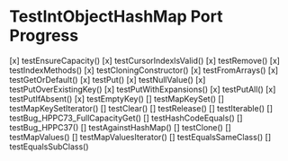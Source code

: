 # TestIntObjectHashMap Port Progress

[x] testEnsureCapacity()
[x] testCursorIndexIsValid()
[x] testRemove()
[x] testIndexMethods()
[x] testCloningConstructor()
[x] testFromArrays()
[x] testGetOrDefault()
[x] testPut()
[x] testNullValue()
[x] testPutOverExistingKey()
[x] testPutWithExpansions()
[x] testPutAll()
[x] testPutIfAbsent()
[x] testEmptyKey()
[] testMapKeySet()
[] testMapKeySetIterator()
[] testClear()
[] testRelease()
[] testIterable()
[] testBug_HPPC73_FullCapacityGet()
[] testHashCodeEquals()
[] testBug_HPPC37()
[] testAgainstHashMap()
[] testClone()
[] testMapValues()
[] testMapValuesIterator()
[] testEqualsSameClass()
[] testEqualsSubClass()
